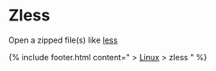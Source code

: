 # Zless
Open a zipped file(s) like [less](less)

{% include footer.html content=" > [Linux](/linux) > zless " %}
